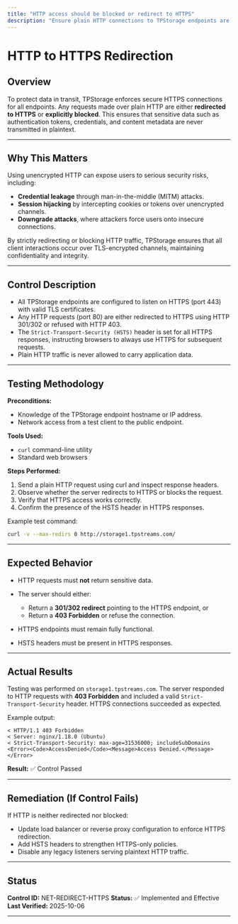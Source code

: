 ```yaml
---
title: "HTTP access should be blocked or redirect to HTTPS"
description: "Ensure plain HTTP connections to TPStorage endpoints are either redirected to HTTPS or blocked, protecting sensitive data from exposure."
---
```


# HTTP to HTTPS Redirection

## Overview

To protect data in transit, TPStorage enforces secure HTTPS connections for all endpoints. Any requests made over plain HTTP are either **redirected to HTTPS** or **explicitly blocked**. This ensures that sensitive data such as authentication tokens, credentials, and content metadata are never transmitted in plaintext.

---

## Why This Matters

Using unencrypted HTTP can expose users to serious security risks, including:

* **Credential leakage** through man-in-the-middle (MITM) attacks.
* **Session hijacking** by intercepting cookies or tokens over unencrypted channels.
* **Downgrade attacks**, where attackers force users onto insecure connections.

By strictly redirecting or blocking HTTP traffic, TPStorage ensures that all client interactions occur over TLS-encrypted channels, maintaining confidentiality and integrity.

---

## Control Description

* All TPStorage endpoints are configured to listen on HTTPS (port 443) with valid TLS certificates.
* Any HTTP requests (port 80) are either redirected to HTTPS using HTTP 301/302 or refused with HTTP 403.
* The `Strict-Transport-Security (HSTS)` header is set for all HTTPS responses, instructing browsers to always use HTTPS for subsequent requests.
* Plain HTTP traffic is never allowed to carry application data.

---

## Testing Methodology

**Preconditions:**

* Knowledge of the TPStorage endpoint hostname or IP address.
* Network access from a test client to the public endpoint.

**Tools Used:**

* `curl` command-line utility
* Standard web browsers

**Steps Performed:**

1. Send a plain HTTP request using curl and inspect response headers.
2. Observe whether the server redirects to HTTPS or blocks the request.
3. Verify that HTTPS access works correctly.
4. Confirm the presence of the HSTS header in HTTPS responses.

Example test command:

```bash
curl -v --max-redirs 0 http://storage1.tpstreams.com/
```

---

## Expected Behavior

* HTTP requests must **not** return sensitive data.
* The server should either:

  * Return a **301/302 redirect** pointing to the HTTPS endpoint, or
  * Return a **403 Forbidden** or refuse the connection.
* HTTPS endpoints must remain fully functional.
* HSTS headers must be present in HTTPS responses.

---

## Actual Results

Testing was performed on `storage1.tpstreams.com`.
The server responded to HTTP requests with **403 Forbidden** and included a valid `Strict-Transport-Security` header. HTTPS connections succeeded as expected.

Example output:

```
< HTTP/1.1 403 Forbidden
< Server: nginx/1.18.0 (Ubuntu)
< Strict-Transport-Security: max-age=31536000; includeSubDomains
<Error><Code>AccessDenied</Code><Message>Access Denied.</Message></Error>
```

**Result:** ✅ Control Passed

---

## Remediation (If Control Fails)

If HTTP is neither redirected nor blocked:

* Update load balancer or reverse proxy configuration to enforce HTTPS redirection.
* Add HSTS headers to strengthen HTTPS-only policies.
* Disable any legacy listeners serving plaintext HTTP traffic.

---

## Status

**Control ID:** NET-REDIRECT-HTTPS
**Status:** ✅ Implemented and Effective
**Last Verified:** 2025-10-06

---
